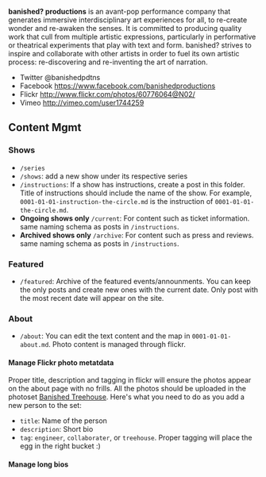 **banished? productions** is an avant-pop performance company that generates immersive interdisciplinary art experiences for all, to re-create wonder and re-awaken the senses. It is committed to producing quality work that cull from multiple artistic expressions, particularly in performative or theatrical experiments that play with text and form. banished? strives to inspire and collaborate with other artists in order to fuel its own artistic process: re-discovering and re-inventing the art of narration.

- Twitter @banishedpdtns
- Facebook https://www.facebook.com/banishedproductions
- Flickr http://www.flickr.com/photos/60776064@N02/
- Vimeo http://vimeo.com/user1744259


## Content Mgmt

### Shows
- `/series`
- `/shows`: add a new show under its respective series
- `/instructions`: If a show has instructions, create a post in this folder. Title of instructions should include the name of the show. For example, `0001-01-01-instruction-the-circle.md` is the instruction of `0001-01-01-the-circle.md`.
- **Ongoing shows only** `/current`: For content such as ticket information. same naming schema as posts in `/instructions`.
- **Archived shows only** `/archive`: For content such as press and reviews. same naming schema as posts in `/instructions`. 

### Featured
- `/featured`: Archive of the featured events/announments. You can keep the only posts and create new ones with the current date. Only post with the most recent date will appear on the site.

### About
- `/about`: You can edit the text content and the map in `0001-01-01-about.md`. Photo content is managed through flickr.

#### Manage Flickr photo metatdata

Proper title, description and tagging in flickr will ensure the photos appear on the about page with no frills. All the photos should be uploaded in the photoset [Banished Treehouse](http://www.flickr.com/photos/100588115@N07/with/13080602745). Here's what you need to do as you add a new person to the set:

- `title`: Name of the person
- `description`: Short bio
- `tag`: `engineer`, `collaborater`, or `treehouse`. Proper tagging will place the egg in the right bucket :)

#### Manage long bios